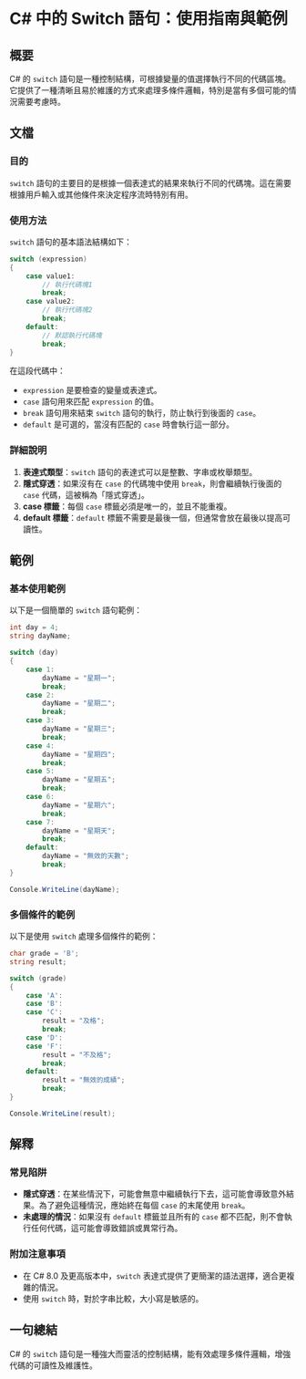 <!--
Meta Description: # C# 中的 Switch 語句：使用指南與範例 ## 概要 C# 的 `switch` 語句是一種控制結構，可根據變量的值選擇執行不同的代碼區塊。它提供了一種清晰且易於維護的方式來處理多條件邏輯，特別是當有多個可能的情況需要考慮時。 ## 文檔 ### 目的 `switch` 語句的主要目的是根...
Meta Keywords: case, break, switch, dayname, default
-->

# C# 中的 Switch 語句：使用指南與範例

## 概要
C# 的 `switch` 語句是一種控制結構，可根據變量的值選擇執行不同的代碼區塊。它提供了一種清晰且易於維護的方式來處理多條件邏輯，特別是當有多個可能的情況需要考慮時。

## 文檔
### 目的
`switch` 語句的主要目的是根據一個表達式的結果來執行不同的代碼塊。這在需要根據用戶輸入或其他條件來決定程序流時特別有用。

### 使用方法
`switch` 語句的基本語法結構如下：

```csharp
switch (expression)
{
    case value1:
        // 執行代碼塊1
        break;
    case value2:
        // 執行代碼塊2
        break;
    default:
        // 默認執行代碼塊
        break;
}
```

在這段代碼中：
- `expression` 是要檢查的變量或表達式。
- `case` 語句用來匹配 `expression` 的值。
- `break` 語句用來結束 `switch` 語句的執行，防止執行到後面的 `case`。
- `default` 是可選的，當沒有匹配的 `case` 時會執行這一部分。

### 詳細說明
1. **表達式類型**：`switch` 語句的表達式可以是整數、字串或枚舉類型。
2. **隱式穿透**：如果沒有在 `case` 的代碼塊中使用 `break`，則會繼續執行後面的 `case` 代碼，這被稱為「隱式穿透」。
3. **case 標籤**：每個 `case` 標籤必須是唯一的，並且不能重複。
4. **default 標籤**：`default` 標籤不需要是最後一個，但通常會放在最後以提高可讀性。

## 範例
### 基本使用範例
以下是一個簡單的 `switch` 語句範例：

```csharp
int day = 4;
string dayName;

switch (day)
{
    case 1:
        dayName = "星期一";
        break;
    case 2:
        dayName = "星期二";
        break;
    case 3:
        dayName = "星期三";
        break;
    case 4:
        dayName = "星期四";
        break;
    case 5:
        dayName = "星期五";
        break;
    case 6:
        dayName = "星期六";
        break;
    case 7:
        dayName = "星期天";
        break;
    default:
        dayName = "無效的天數";
        break;
}

Console.WriteLine(dayName);
```

### 多個條件的範例
以下是使用 `switch` 處理多個條件的範例：

```csharp
char grade = 'B';
string result;

switch (grade)
{
    case 'A':
    case 'B':
    case 'C':
        result = "及格";
        break;
    case 'D':
    case 'F':
        result = "不及格";
        break;
    default:
        result = "無效的成績";
        break;
}

Console.WriteLine(result);
```

## 解釋
### 常見陷阱
- **隱式穿透**：在某些情況下，可能會無意中繼續執行下去，這可能會導致意外結果。為了避免這種情況，應始終在每個 `case` 的末尾使用 `break`。
- **未處理的情況**：如果沒有 `default` 標籤並且所有的 `case` 都不匹配，則不會執行任何代碼，這可能會導致錯誤或異常行為。

### 附加注意事項
- 在 C# 8.0 及更高版本中，`switch` 表達式提供了更簡潔的語法選擇，適合更複雜的情況。
- 使用 `switch` 時，對於字串比較，大小寫是敏感的。

## 一句總結
C# 的 `switch` 語句是一種強大而靈活的控制結構，能有效處理多條件邏輯，增強代碼的可讀性及維護性。